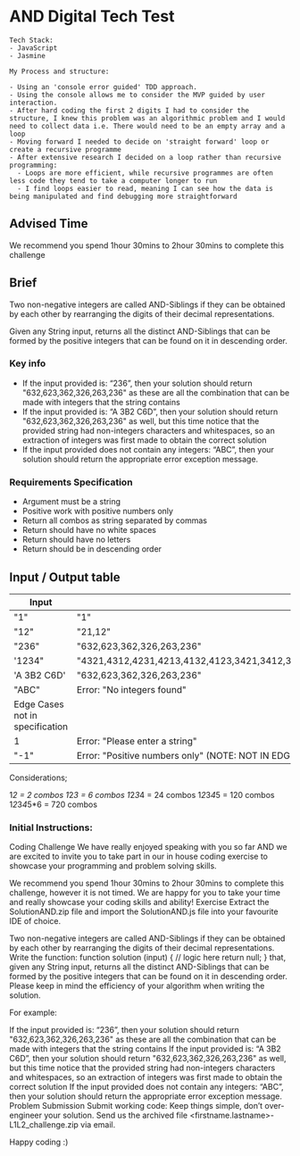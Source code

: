 # AND Digital Tech Test
 
```
Tech Stack:
- JavaScript
- Jasmine
 
My Process and structure:
 
- Using an 'console error guided' TDD approach.
- Using the console allows me to consider the MVP guided by user interaction.
- After hard coding the first 2 digits I had to consider the structure, I knew this problem was an algorithmic problem and I would need to collect data i.e. There would need to be an empty array and a loop
- Moving forward I needed to decide on 'straight forward' loop or create a recursive programme
- After extensive research I decided on a loop rather than recursive programming:
  - Loops are more efficient, while recursive programmes are often less code they tend to take a computer longer to run
  - I find loops easier to read, meaning I can see how the data is being manipulated and find debugging more straightforward
```
 
## Advised Time
We recommend you spend 1hour 30mins to 2hour 30mins to complete this challenge
 
## Brief
 
Two non-negative integers are called AND-Siblings if they can be obtained by each other by rearranging the digits of their decimal representations.
 
Given any String input, returns all the distinct AND-Siblings that can be formed by the positive integers that can be found on it in descending order.
 
### Key info
 
* If the input provided is: “236”, then your solution should return "632,623,362,326,263,236" as these are all the combination that can be made with integers that the string contains
* If the input provided is: “A 3B2 C6D”, then your solution should return "632,623,362,326,263,236" as well, but this time notice that the provided string had non-integers characters and whitespaces, so an extraction of integers was first made to obtain the correct solution
* If the input provided does not contain any integers: “ABC”, then your solution should return the appropriate error exception message.
 
 
### Requirements Specification
 
- Argument must be a string
- Positive work with positive numbers only
- Return all combos as string separated by commas
- Return should have no white spaces
- Return should have no letters
- Return should be in descending order
 
## Input / Output table
 
|Input | Output |
|------|--------|
| "1"  | "1" |
| "12" | "21,12" |
|"236" | "632,623,362,326,263,236"|
|'1234"| "4321,4312,4231,4213,4132,4123,3421,3412,3241,3214,3142,3124,2431,2413,2341,2314,2143,2134,1432,1423,1342,1324,1243,1234"|
|'A 3B2 C6D'| "632,623,362,326,263,236"
|"ABC" | Error: "No integers found" |
|Edge Cases not in specification ||
| 1 | Error: "Please enter a string"
| "-1" | Error: "Positive numbers only" (NOTE: NOT IN EDGE CASES PROVIDED)|
 
 
Considerations;
 
1*2 = 2 combos
1*2*3 = 6 combos
1*2*3*4 = 24 combos
1*2*3*4*5 = 120 combos
1*2*3*4*5*6 = 720 combos
 
 
 
 
### Initial Instructions:
 
Coding Challenge
We have really enjoyed speaking with you so far AND we are excited to invite you to take part in our in house coding exercise to showcase your programming and problem solving skills.
 
We recommend you spend 1hour 30mins to 2hour 30mins to complete this challenge, however it is not timed. We are happy for you to take your time and really showcase your coding skills and ability!
Exercise
Extract the SolutionAND.zip file and import the SolutionAND.js file into your favourite IDE of choice.
 
Two non-negative integers are called AND-Siblings if they can be obtained by each other by rearranging the digits of their decimal representations.
Write the function:
function solution (input) {
 // logic here
 return null;
}
that, given any String input, returns all the distinct AND-Siblings that can be formed by the positive integers that can be found on it in descending order. Please keep in mind the efficiency of your algorithm when writing the solution.
 
For example:
 
If the input provided is: “236”, then your solution should return "632,623,362,326,263,236" as these are all the combination that can be made with integers that the string contains
If the input provided is: “A 3B2 C6D”, then your solution should return "632,623,362,326,263,236" as well, but this time notice that the provided string had non-integers characters and whitespaces, so an extraction of integers was first made to obtain the correct solution
If the input provided does not contain any integers: “ABC”, then your solution should return the appropriate error exception message.
Problem Submission
Submit working code:
Keep things simple, don’t over-engineer your solution.
Send us the archived file <firstname.lastname>-L1L2_challenge.zip via email.
 
Happy coding :)

